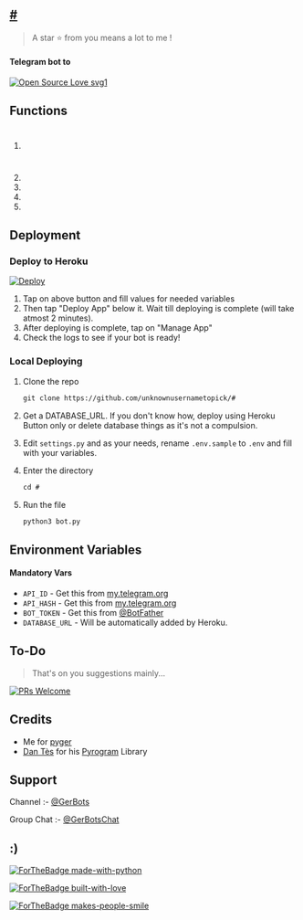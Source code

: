 ## [#](https://t.me/#)

> A star ⭐ from you means a lot to me !

#### Telegram bot to #

[![Open Source Love svg1](https://badges.frapsoft.com/os/v1/open-source.svg?v=103)](https://github.com/ellerbrock/open-source-badges/)

## Functions

1. # 
2. 
3. 
4. 
5. 

## Deployment

### Deploy to Heroku

[![Deploy](https://www.herokucdn.com/deploy/button.svg)](https://heroku.com/deploy?template=https://github.com/unknownusernametopick/#)

1. Tap on above button and fill values for needed variables
2. Then tap "Deploy App" below it. Wait till deploying is complete (will take atmost 2 minutes).
3. After deploying is complete, tap on "Manage App"
4. Check the logs to see if your bot is ready!

### Local Deploying

1. Clone the repo
   ```markdown
   git clone https://github.com/unknownusernametopick/#
   ```
2. Get a DATABASE_URL. If you don't know how, deploy using Heroku Button only or delete database things as it's not a compulsion.
   
3. Edit `settings.py` and as your needs, rename `.env.sample` to `.env` and fill with your variables.

4. Enter the directory
   ```markdown
   cd #
   ```
5. Run the file
   ```markdown
   python3 bot.py
   ```

## Environment Variables

#### Mandatory Vars

- `API_ID` - Get this from [my.telegram.org](https://my.telegram.org/auth)
- `API_HASH` - Get this from [my.telegram.org](https://my.telegram.org/auth)
- `BOT_TOKEN` - Get this from [@BotFather](https://t.me/BotFather)
- `DATABASE_URL` - Will be automatically added by Heroku.


## To-Do

> That's on you suggestions mainly...

[![PRs Welcome](https://img.shields.io/badge/PRs-welcome-brightgreen.svg?style=flat-square)](http://makeapullrequest.com)

## Credits

- Me for [pyger](https://github.com/unknownusernametopick/pyger)
- [Dan Tès](https://github.com/delivrance) for his [Pyrogram](https://docs.pyrogram.org) Library

## Support

Channel :- [@GerBots](https://t.me/GerBots)

Group Chat :- [@GerBotsChat](https://t.me/GerBotsChat)

## :)

[![ForTheBadge made-with-python](http://ForTheBadge.com/images/badges/made-with-python.svg)](https://www.python.org/)

[![ForTheBadge built-with-love](http://ForTheBadge.com/images/badges/built-with-love.svg)](https://github.com/unknownusernametopick)

[![ForTheBadge makes-people-smile](http://ForTheBadge.com/images/badges/makes-people-smile.svg)](https://github.com/unknownusernametopick)
